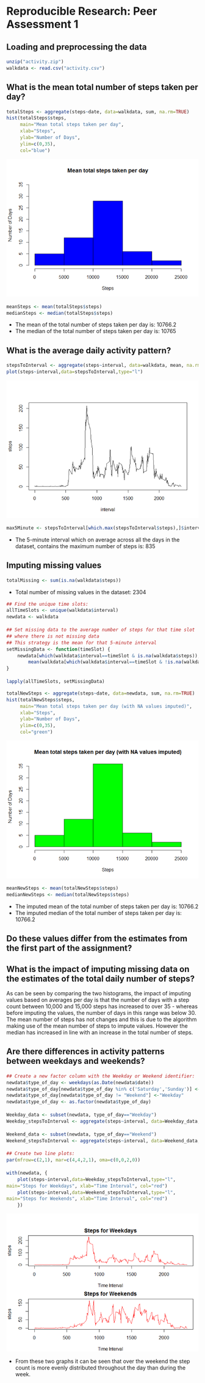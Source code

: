 # Reproducible Research: Peer Assessment 1



## Loading and preprocessing the data


```r
unzip("activity.zip")
walkdata <- read.csv("activity.csv")
```


## What is the mean total number of steps taken per day?

```r
totalSteps <- aggregate(steps~date, data=walkdata, sum, na.rm=TRUE)
hist(totalSteps$steps, 
     main="Mean total steps taken per day", 
     xlab="Steps", 
     ylab="Number of Days", 
     ylim=c(0,35),
     col="blue")
```

![](PA1_template_files/figure-html/unnamed-chunk-2-1.png)<!-- -->

```r
meanSteps <- mean(totalSteps$steps)
medianSteps <- median(totalSteps$steps)
```

* The mean of the total number of steps taken per day is: 10766.2
* The median of the total number of steps taken per day is: 10765


## What is the average daily activity pattern?

```r
stepsToInterval <- aggregate(steps~interval, data=walkdata, mean, na.rm=TRUE)
plot(steps~interval,data=stepsToInterval,type="l")
```

![](PA1_template_files/figure-html/unnamed-chunk-3-1.png)<!-- -->


```r
max5Minute <- stepsToInterval[which.max(stepsToInterval$steps),]$interval
```

* The 5-minute interval which on average across all the days in the dataset, contains the maximum number of steps is: 835


## Imputing missing values

```r
totalMissing <- sum(is.na(walkdata$steps))
```
* Total number of missing values in the dataset: 2304


```r
## Find the unique time slots:
allTimeSlots <- unique(walkdata$interval)
newdata <- walkdata

## Set missing data to the average number of steps for that time slot
## where there is not missing data
## This strategy is the mean for that 5-minute interval
setMissingData <- function(timeSlot) {
    newdata[which(walkdata$interval==timeSlot & is.na(walkdata$steps)), ]$steps <<- 
        mean(walkdata[which(walkdata$interval==timeSlot & !is.na(walkdata$steps)), ]$steps)
}

lapply(allTimeSlots, setMissingData)
```


```r
totalNewSteps <- aggregate(steps~date, data=newdata, sum, na.rm=TRUE)
hist(totalNewSteps$steps, 
     main="Mean total steps taken per day (with NA values imputed)", 
     xlab="Steps", 
     ylab="Number of Days", 
     ylim=c(0,35),
     col="green")
```

![](PA1_template_files/figure-html/unnamed-chunk-7-1.png)<!-- -->

```r
meanNewSteps <- mean(totalNewSteps$steps)
medianNewSteps <- median(totalNewSteps$steps)
```

* The imputed mean of the total number of steps taken per day is: 
    10766.2
* The imputed median of the total number of steps taken per day is: 
    10766.2

## Do these values differ from the estimates from the first part of the assignment? 
## What is the impact of imputing missing data on the estimates of the total daily number of steps?
As can be seen by comparing the two histograms, the impact of imputing values 
based on averages per day is that the number of days with a step count between 
10,000 and 15,000 steps has increased to over 35 - whereas before imputing the 
values, the number of days in this range was below 30. The mean number of steps 
has not changes and this is due to the algorithm making use of the mean number 
of steps to impute values. However the median has increased in line with an 
increase in the total number of steps.


## Are there differences in activity patterns between weekdays and weekends?

```r
## Create a new factor column with the Weekday or Weekend identifier:
newdata$type_of_day <- weekdays(as.Date(newdata$date))
newdata$type_of_day[newdata$type_of_day %in% c('Saturday','Sunday')] <-"Weekend"
newdata$type_of_day[newdata$type_of_day != "Weekend"] <-"Weekday"
newdata$type_of_day <- as.factor(newdata$type_of_day)

Weekday_data <- subset(newdata, type_of_day=="Weekday")
Weekday_stepsToInterval <- aggregate(steps~interval, data=Weekday_data, mean)

Weekend_data <- subset(newdata, type_of_day=="Weekend")
Weekend_stepsToInterval <- aggregate(steps~interval, data=Weekend_data, mean)

## Create two line plots:
par(mfrow=c(2,1), mar=c(4,4,2,1), oma=c(0,0,2,0))

with(newdata, {
    plot(steps~interval,data=Weekday_stepsToInterval,type="l",
main="Steps for Weekdays", xlab="Time Interval", col="red")
    plot(steps~interval,data=Weekend_stepsToInterval,type="l",
main="Steps for Weekends", xlab="Time Interval", col="red")
    })
```

![](PA1_template_files/figure-html/unnamed-chunk-8-1.png)<!-- -->

* From these two graphs it can be seen that over the weekend the step count is more evenly distributed throughout the day than during the week.
